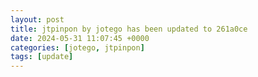 ```yaml
---
layout: post
title: jtpinpon by jotego has been updated to 261a0ce
date: 2024-05-31 11:07:45 +0000
categories: [jotego, jtpinpon]
tags: [update]
---
```


